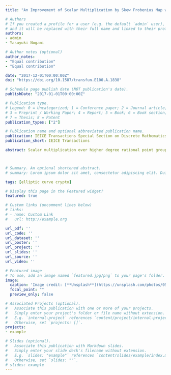 ```yaml
---
title: "An Improvement of Scalar Multiplication by Skew Frobenius Map with Multi-Scalar Multiplication for KSS Curve"

# Authors
# If you created a profile for a user (e.g. the default `admin` user), write the username (folder name) here 
# and it will be replaced with their full name and linked to their profile.
authors:
- admin
- Yasuyuki Nogami

# Author notes (optional)
author_notes:
- "Equal contribution"
- "Equal contribution"

date: "2017-12-01T00:00:00Z"
doi: "https://doi.org/10.1587/transfun.E100.A.1838"

# Schedule page publish date (NOT publication's date).
publishDate: "2017-01-01T00:00:00Z"

# Publication type.
# Legend: 0 = Uncategorized; 1 = Conference paper; 2 = Journal article;
# 3 = Preprint / Working Paper; 4 = Report; 5 = Book; 6 = Book section;
# 7 = Thesis; 8 = Patent
publication_types: ["2"]

# Publication name and optional abbreviated publication name.
publication: IEICE Transactions Special Section on Discrete Mathematics and Its Applications
publication_short: IEICE Transactions

abstract: Scalar multiplication over higher degree rational point groups is often regarded as the bottleneck for faster pairing based cryptography. This paper has presented a skew Frobenius mapping technique in the sub-field isomorphic sextic twisted curve of Kachisa-Schaefer-Scott (KSS) pairing friendly curve of embedding degree 18 in the context of Ate based pairing. Utilizing the skew Frobenius map along with multi-scalar multiplication procedure, an efficient scalar multiplication method for KSS curve is proposed in the paper. In addition to the theoretic proposal, this paper has also presented a comparative simulation of the proposed approach with plain binary method, sliding window method and non-adjacent form (NAF) for scalar multiplication. The simulation shows that the proposed method is about 60 times faster than plain implementation of other compared methods.



# Summary. An optional shortened abstract.
# summary: Lorem ipsum dolor sit amet, consectetur adipiscing elit. Duis posuere tellus ac convallis placerat. Proin tincidunt magna sed ex sollicitudin condimentum.

tags: [elliptic curve crypto]

# Display this page in the Featured widget?
featured: true

# Custom links (uncomment lines below)
# links:
# - name: Custom Link
#   url: http://example.org

url_pdf: ''
url_code: ''
url_dataset: ''
url_poster: ''
url_project: ''
url_slides: ''
url_source: ''
url_video: ''

# Featured image
# To use, add an image named `featured.jpg/png` to your page's folder. 
image:
  caption: 'Image credit: [**Unsplash**](https://unsplash.com/photos/05A-kdOH6Hw)'
  focal_point: ""
  preview_only: false

# Associated Projects (optional).
#   Associate this publication with one or more of your projects.
#   Simply enter your project's folder or file name without extension.
#   E.g. `internal-project` references `content/project/internal-project/index.md`.
#   Otherwise, set `projects: []`.
projects:
- example

# Slides (optional).
#   Associate this publication with Markdown slides.
#   Simply enter your slide deck's filename without extension.
#   E.g. `slides: "example"` references `content/slides/example/index.md`.
#   Otherwise, set `slides: ""`.
# slides: example
---
```

<!-- 
{{% callout note %}}
Click the *Cite* button above to demo the feature to enable visitors to import publication metadata into their reference management software.
{{% /callout %}}

{{% callout note %}}
Create your slides in Markdown - click the *Slides* button to check out the example.
{{% /callout %}}

Supplementary notes can be added here, including [code, math, and images](https://wowchemy.com/docs/writing-markdown-latex/). -->
